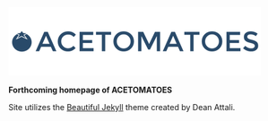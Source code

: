 ![Alt text](img/alogo.png "ACETOMATOES")

**Forthcoming homepage of ACETOMATOES** 

Site utilizes the [Beautiful Jekyll](http://deanattali.com/beautiful-jekyll) theme created by Dean Attali.
